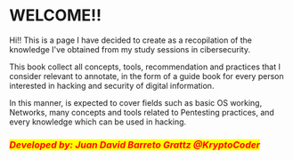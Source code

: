 # WELCOME!!

Hi!! This is a page I have decided to create as a recopilation of the knowledge I've obtained from my study sessions in cibersecurity.&#x20;

This book collect all concepts, tools, recommendation and practices that I consider relevant to annotate, in the form of a guide book for every person interested in hacking and security of digital information.

In this manner, is expected to cover fields such as basic OS working, Networks, many concepts and tools related to Pentesting practices, and every knowledge which can be used in hacking.

### _<mark style="color:red;">**Developed by: Juan David Barreto Grattz @KryptoCoder**</mark>_
